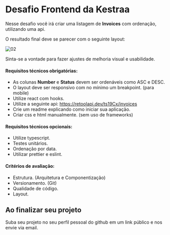 # Desafio Frontend da Kestraa
Nesse desafio você irá criar uma listagem de **Invoices** com ordenação, utilizando uma api.

O resultado final deve se parecer com o seguinte layout:

![02](https://user-images.githubusercontent.com/44592272/168881373-362daec0-3789-41d1-9b12-e1b97e67d313.png)

Sinta-se a vontade para fazer ajustes de melhoria visual e usabilidade.

#### Requisitos técnicos obrigatórias:
- As colunas **Number** e **Status** devem ser ordenáveis como ASC e DESC.
- O layout deve ser responsivo com no mínimo um breakpoint. (para mobile)
- Utilize react com hooks.
- Utilize a seguinte api: https://retoolapi.dev/ts19Cx/invoices
- Crie um readme explicando como iniciar sua aplicação. 
- Criar css e html manualmente. (sem uso de frameworks)

#### Requisitos técnicos opcionais:
- Utilize typescript.
- Testes unitários.
- Ordenação por data.
- Utilizar prettier e eslint.

#### Critérios de avaliação:
- Estrutura. (Arquitetura e Componentização)
- Versionamento. (Git)
- Qualidade de código.
- Layout.

## Ao finalizar seu projeto
Suba seu projeto no seu perfil pessoal do github em um link público e nos envie via email.
